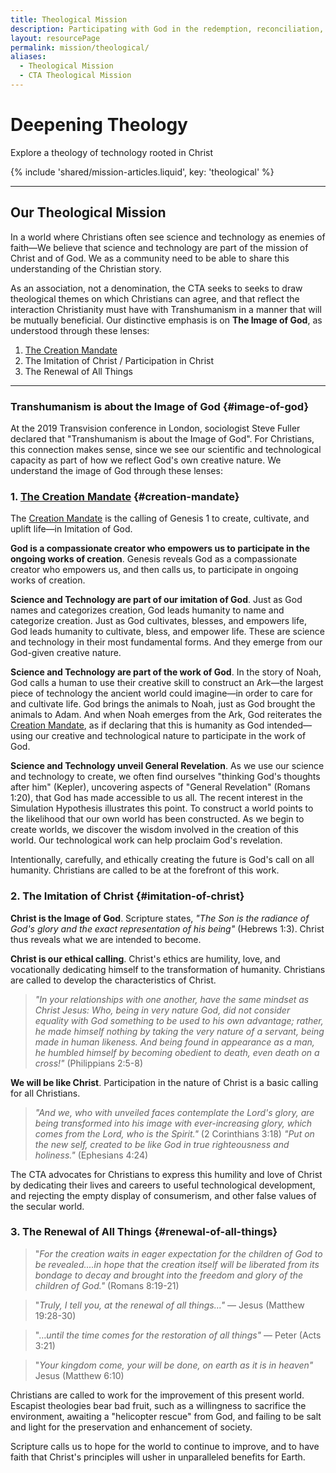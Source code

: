 ```yaml
---
title: Theological Mission
description: Participating with God in the redemption, reconciliation, and renewal of the world.
layout: resourcePage
permalink: mission/theological/
aliases:
  - Theological Mission
  - CTA Theological Mission
---
```


# Deepening Theology

Explore a theology of technology rooted in Christ

{% include 'shared/mission-articles.liquid', key: 'theological' %}

---

## Our Theological Mission

In a world where Christians often see science and technology as enemies of faith—We believe that science and technology are part of the mission of Christ and of God. We as a community need to be able to share this understanding of the Christian story.

As an association, not a denomination, the CTA seeks to seeks to draw theological themes on which Christians can agree, and that reflect the interaction Christianity must have with Transhumanism in a manner that will be mutually beneficial. Our distinctive emphasis is on **The Image of God**, as understood through these lenses:

1. [The Creation Mandate](/mission/theological/creation-mandate/)
2. The Imitation of Christ / Participation in Christ
3. The Renewal of All Things

---

### Transhumanism is about the Image of God {#image-of-god}

At the 2019 Transvision conference in London, sociologist Steve Fuller declared that "Transhumanism is about the Image of God". For Christians, this connection makes sense, since we see our scientific and technological capacity as part of how we reflect God's own creative nature. We understand the image of God through these lenses:


### 1. [The Creation Mandate](/mission/theological/creation-mandate/) {#creation-mandate}

The [Creation Mandate](/mission/theological/creation-mandate/) is the calling of Genesis 1 to create, cultivate, and uplift life—in Imitation of God.

**God is a compassionate creator who empowers us to participate in the ongoing works of creation**. Genesis reveals God as a compassionate creator who empowers us, and then calls us, to participate in ongoing works of creation. 

**Science and Technology are part of our imitation of God**. Just as God names and categorizes creation, God leads humanity to name and categorize creation. Just as God cultivates, blesses, and empowers life, God leads humanity to cultivate, bless, and empower life. These are science and technology in their most fundamental forms. And they emerge from our God-given creative nature.

**Science and Technology are part of the work of God**. In the story of Noah, God calls a human to use their creative skill to construct an Ark—the largest piece of technology the ancient world could imagine—in order to care for and cultivate life. God brings the animals to Noah, just as God brought the animals to Adam. And when Noah emerges from the Ark, God reiterates the [Creation Mandate](/mission/theological/creation-mandate/), as if declaring that this is humanity as God intended—using our creative and technological nature to participate in the work of God. 

**Science and Technology unveil General Revelation**. As we use our science and technology to create, we often find ourselves "thinking God's thoughts after him" (Kepler), uncovering aspects of "General Revelation" (Romans 1:20), that God has made accessible to us all. The recent interest in the Simulation Hypothesis illustrates this point. To construct a world points to the likelihood that our own world has been constructed. As we begin to create worlds, we discover the wisdom involved in the creation of this world. Our technological work can help proclaim God's revelation.

Intentionally, carefully, and ethically creating the future is God's call on all humanity. Christians are called to be at the forefront of this work.

### 2. The Imitation of Christ {#imitation-of-christ}

**Christ is the Image of God**. Scripture states, _"The Son is the radiance of God's glory and the exact representation of his being"_ (Hebrews 1:3). Christ thus reveals what we are intended to become.

**Christ is our ethical calling**. Christ's ethics are humility, love, and vocationally dedicating himself to the transformation of humanity. Christians are called to develop the characteristics of Christ. 

> _"In your relationships with one another, have the same mindset as Christ Jesus: Who, being in very nature God, did not consider equality with God something to be used to his own advantage; rather, he made himself nothing by taking the very nature of a servant, being made in human likeness. And being found in appearance as a man, he humbled himself by becoming obedient to death, even death on a cross!"_ (Philippians 2:5-8)

**We will be like Christ**. Participation in the nature of Christ is a basic calling for all Christians.
> _"And we, who with unveiled faces contemplate the Lord's glory, are being transformed into his image with ever-increasing glory, which comes from the Lord, who is the Spirit."_ (2 Corinthians 3:18)
> _"Put on the new self, created to be like God in true righteousness and holiness."_ (Ephesians 4:24)

The CTA advocates for Christians to express this humility and love of Christ by dedicating their lives and careers to useful technological development, and rejecting the empty display of consumerism, and other false values of the secular world.

### 3. The Renewal of All Things {#renewal-of-all-things}

> "_For the creation waits in eager expectation for the children of God to be revealed....in hope that the creation itself will be liberated from its bondage to decay and brought into the freedom and glory of the children of God."_ (Romans 8:19-21)

> "_Truly, I tell you, at the renewal of all things…"_ — Jesus (Matthew 19:28-30)

> "…_until the time comes for the restoration of all things"_ — Peter (Acts 3:21)

> "_Your kingdom come, your will be done, on earth as it is in heaven"_ Jesus (Matthew 6:10)

Christians are called to work for the improvement of this present world. Escapist theologies bear bad fruit, such as a willingness to sacrifice the environment, awaiting a "helicopter rescue" from God, and failing to be salt and light for the preservation and enhancement of society.

Scripture calls us to hope for the world to continue to improve, and to have faith that Christ's principles will usher in unparalleled benefits for Earth.
